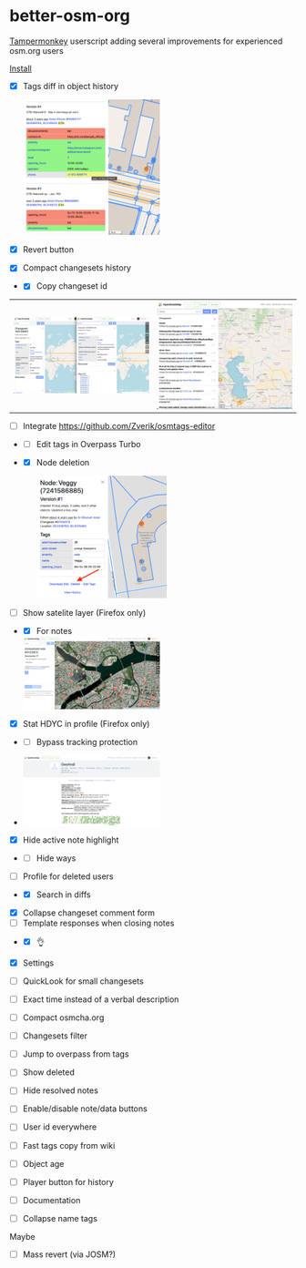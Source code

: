 # better-osm-org

[Tampermonkey](https://www.tampermonkey.net) userscript adding several improvements for experienced osm.org users

[Install](https://raw.githubusercontent.com/deevroman/better-osm-org/master/better-osm-org.user.js)

- [x] Tags diff in object history

  <img src="img/diff.png" width="50%">
  
- [x] Revert button
- [x] Compact changesets history
- + [x] Copy changeset id

<table>

<tr>

<td>

<img src="img/compact-changeset.jpg">

</td>

<td>
<img src="img/compact-history.jpg">
</td>

</tr>

</table>


- [ ] Integrate https://github.com/Zverik/osmtags-editor
- + [ ] Edit tags in Overpass Turbo
- + [x] Node deletion

    <img src="img/delete.png" width="50%">
    
  
- [ ] Show satelite layer (Firefox only)
- + [x] For notes
    
  <img src="img/notes-sat.jpg" width="50%">

- [x] Stat HDYC in profile (Firefox only)
- + [ ] Bypass tracking protection

+ <img src="img/hdyc.jpg" width="50%">

- [x] Hide active note highlight
- + [ ] Hide ways
- [ ] Profile for deleted users
- + [x] Search in diffs
- [x] Collapse changeset comment form
- [ ] Template responses when closing notes
- + [x] 👌
- [x] Settings
- [ ] QuickLook for small changesets
- [ ] Exact time instead of a verbal description
- [ ] Compact osmcha.org
- [ ] Changesets filter
- [ ] Jump to overpass from tags
- [ ] Show deleted
- [ ] Hide resolved notes
- [ ] Enable/disable note/data buttons
- [ ] User id everywhere
- [ ] Fast tags copy from wiki
- [ ] Object age
- [ ] Player button for history
- [ ] Documentation
- [ ] Collapse name tags


Maybe
- [ ] Mass revert (via JOSM?)

